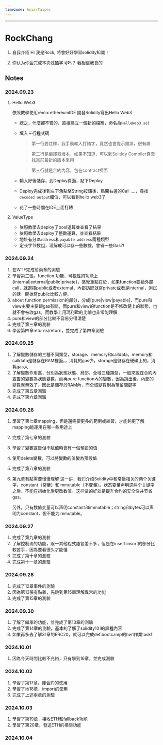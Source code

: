 ```yaml
---
timezone: Asia/Taipei
---
```

---

# RockChang

1. 自我介绍
    Hi 我是Rock, 將會好好學習solidity知識！

3. 你认为你会完成本次残酷学习吗？
   我相信我會的
   
## Notes

<!-- Content_START -->

### 2024.09.23
1. Hello Web3

    依照教學使用remix ethereumIDE 開發Solidity寫出Hello Web3

    - 總之，什麼都不管的，直接建立一個新的檔案，命名為`HelloWeb3.sol`
    - 填入三行程式碼
        > 第一行要註釋，我手動輸入打錯字，竟然也會提示錯誤，很有趣
        
        > 第二行是編譯器版本，如果不知道，可以到Solitidy Compiler頁面找當前最新的版本來用

        > 第三行就是合約內容，包在contract裡面
    
    - 輸入好後儲存，到Deploy頁面，點下Deploy
    - Deploy完成後到左下角點擊String按鈕後，點開右邊的Call ....，尋找`decoded output`欄位，可以看到hello web3了
    -  花了一些時間在IDE上面打轉


2. ValueType
    - 依照教學去deploy了bool運算並查看了結果
    - 依照教學去deploy了整數運算，並查看結果
    - 地址有分`成address`和`payable address`兩種類型
    - 定长字节数组，理解成可以存一些數據，會省一些Gas?!
    

### 2024.09.24        
1. 在WTF完成前兩章的測驗
2. 學習第三張，function 功能，可視性的功能上{internal|external|public|private}，感覺重點在於，如果function要給外部call，就選擇public或者external，內部訪問就寫private或者是internal，測試的話一開始寫public比較方便。
3. about function permission的部分，分成[pure|view|payable]，而pure和view主要主要跟gas有關，而pure和view的function是不修改鏈上的狀態，也就不會被收gas，而教學上用瑪利歐的比喻也非常能理解
4. pure和view的部分比較不容易分得清楚
5. 完成了第三章的測驗
6. 學習第四章returns/return，並完成了第四章測驗


### 2024.09.25
1. 了解變數儲存的三種不同類型，storage、memory和calldata，memory和calldata是儲存在RAM裡面，，消耗的gas少，storage是儲存在硬碟上的，消耗gas大
2. 了解變數作用區，分別為狀態狀態、局部、全域三種類型，一般來說在合約內宣告的變數為狀態變數，而再pure function內的變數，因為跳出後，內部的變數就無效了，因此是儲存於RAM內，而全域變數則為預留關鍵字
3. 完成了第五章測驗
4. 完成了第六章測驗

### 2024.09.26
1. 學習了第七章mapping，但是還需要更多的範例或練習，才能夠更了解mapping能運用在哪一些用途上
2. 完成了第七章的測驗
3. 學習了變數宣告但不賦值時會有一個預設的值
4. 使用delete變數，可以將變數的值變為預設值
5. 完成了第八章的測驗
6. 第九章有點需要慢慢理解
    这一讲，我们介绍Solidity中和常量相关的两个关键字，constant（常量）和immutable（不变量）。状态变量声明这两个关键字之后，不能在初始化后更改数值。这样做的好处是提升合约的安全性并节省gas。

    另外，只有数值变量可以声明constant和immutable；string和bytes可以声明为constant，但不能为immutable。


### 2024.09.27
1. 完成了第九章的測驗
2. 了解控制流的功能，跟一其他程式語言差不多，但是在insertiinsort的部分比較苦手，因為要看很久才能懂
3. 完成了第十章的測驗
4. 完成第十一章的測驗


### 2024.09.28
1. 完成了12章事件的測驗
2. 因為第13張有點雜，先跳到第15章理解異常的功能
3. 完成了第15章的測驗


### 2024.09.30
1. 了解了繼承的功能，並完成了第13章的測驗
2. 完成了第14章的測驗，基本的了解了solidity101的課程內容
3. 如果再多去了解31章的ERC20，就可以完成defibootcamp的hw1作業task1

### 2024.10.01
1. 因為今天時間比較不充裕，只有學到16章，並完成測驗

### 2024.10.02
1. 學習了第17章，庫合約的使用
2. 學習了地18章，import的使用
3. 完成了上述兩章的測驗

### 2024.10.03
1. 學習了第19章，接收ETH和fallback功能
2. 學習了第20章，發送ETH的相關功能

### 2024.10.04
<!-- Content_END -->

